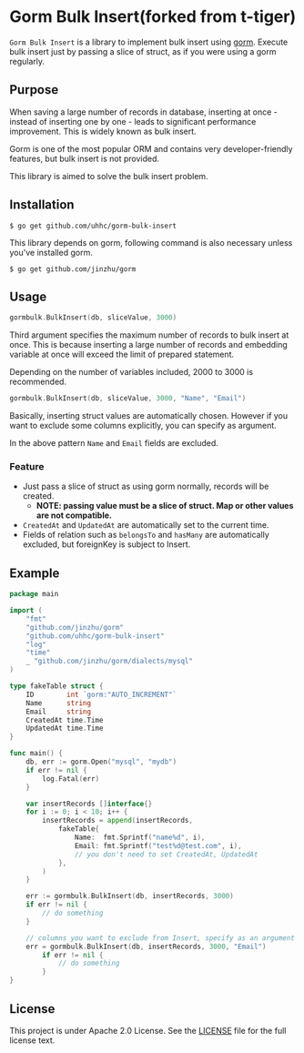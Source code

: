 # Gorm Bulk Insert(forked from t-tiger)

`Gorm Bulk Insert` is a library to implement bulk insert using [gorm](https://github.com/jinzhu/gorm). Execute bulk insert just by passing a slice of struct, as if you were using a gorm regularly.

## Purpose

When saving a large number of records in database, inserting at once - instead of inserting one by one - leads to significant performance improvement. This is widely known as bulk insert.

Gorm is one of the most popular ORM and contains very developer-friendly features, but bulk insert is not provided.

This library is aimed to solve the bulk insert problem.

## Installation

`$ go get github.com/uhhc/gorm-bulk-insert`

This library depends on gorm, following command is also necessary unless you've installed gorm.

`$ go get github.com/jinzhu/gorm`

## Usage

```go
gormbulk.BulkInsert(db, sliceValue, 3000)
```

Third argument specifies the maximum number of records to bulk insert at once. This is because inserting a large number of records and embedding variable at once will exceed the limit of prepared statement.

Depending on the number of variables included, 2000 to 3000 is recommended.

```go
gormbulk.BulkInsert(db, sliceValue, 3000, "Name", "Email")
```

Basically, inserting struct values are automatically chosen. However if you want to exclude some columns explicitly, you can specify as argument.

In the above pattern `Name` and `Email` fields are excluded.

### Feature

- Just pass a slice of struct as using gorm normally, records will be created.
    - **NOTE: passing value must be a slice of struct. Map or other values are not compatible.**
- `CreatedAt` and `UpdatedAt` are automatically set to the current time.
- Fields of relation such as `belongsTo` and `hasMany` are automatically excluded, but foreignKey is subject to Insert.

## Example

```go
package main

import (
	"fmt"
	"github.com/jinzhu/gorm"
	"github.com/uhhc/gorm-bulk-insert"
	"log"
	"time"
	_ "github.com/jinzhu/gorm/dialects/mysql"
)

type fakeTable struct {
	ID        int `gorm:"AUTO_INCREMENT"` 
	Name      string
	Email     string
	CreatedAt time.Time
	UpdatedAt time.Time
}

func main() {
	db, err := gorm.Open("mysql", "mydb")
	if err != nil {
		log.Fatal(err)
	}

	var insertRecords []interface{}
	for i := 0; i < 10; i++ {
		insertRecords = append(insertRecords,
			fakeTable{
				Name:  fmt.Sprintf("name%d", i),
				Email: fmt.Sprintf("test%d@test.com", i),
				// you don't need to set CreatedAt, UpdatedAt
			},
		)
	}

	err := gormbulk.BulkInsert(db, insertRecords, 3000)
	if err != nil {
		// do something
	}

	// columns you want to exclude from Insert, specify as an argument
	err = gormbulk.BulkInsert(db, insertRecords, 3000, "Email")
        if err != nil {
            // do something
        }
}
```

## License

This project is under Apache 2.0 License. See the [LICENSE](https://github.com/kabukikeiji/gorm-bulk-insert/blob/master/LICENSE.txt) file for the full license text.
